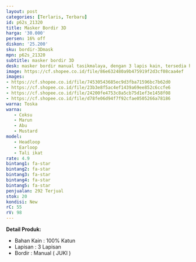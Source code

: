```yaml
---
layout: post
categories: [Terlaris, Terbaru]
id: p62s_21320
title: Masker Bordir 3D
harga: '30.000'
persen: 16% off
diskon: '25.200'
sku: bordir-3Dmask
mpn: p62s_21320
subtitle: masker bordir 3D
desk: masker bordir manual tasikmalaya, dengan 3 lapis kain, tersedia headloop dan earloop.
image: https://cf.shopee.co.id/file/86e632480a9b475919f2d3cf08caa4ef
images:
- https://cf.shopee.co.id/file/74530543685ec9d3fba71596bc7b62d0
- https://cf.shopee.co.id/file/23b3e8f5ac4ef1439a69ee852c6ccfe6
- https://cf.shopee.co.id/file/24200fe4753c8a5cb75d1ef3e1458f08
- https://cf.shopee.co.id/file/d78fe06d94f7f92cfae0505266a78186
warna: Toska
warna:
   - Coksu
   - Marun
   - Abu
   - Mustard
model:
   - Headloop
   - Earloop
   - Tali ikat
rate: 4.9
bintang1: fa-star
bintang2: fa-star
bintang3: fa-star
bintang4: fa-star
bintang5: fa-star
penjualan: 292 Terjual
stok: 20
kondisi: New
rC: 55
rV: 98
---
```



<b>Detail Produk:</b>
<ul>
<li>Bahan Kain : 100% Katun</li>
<li>Lapisan : 3 Lapisan</li>
<li>Bordir : Manual ( JUKI )</li>
</ul>
